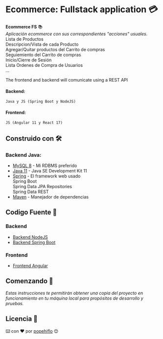 # Ecommerce: Fullstack application 💳
**Ecommerce FS** 📚  
_Aplicación ecommerce con sus correspondientes "acciones" usuales._  
Lista de Productos  
Descripcion/Vista de cada Producto   
Agregar/Quitar productos del Carrito de compras  
Seguiemiento del Carrito de compras  
Inicio/Cierre de Sesión  
Lista Ordenes de Compra de Usuarios   
...   

The frontend and backend will comunicate using a REST API  

#### Backend: 
    Java y JS (Spring Boot y NodeJS)
#### Frontend: 
    JS (Angular 11 y React 17)

## Construido con 🛠️
### Backend Java:
* [MySQL 8](https://dev.mysql.com/downloads/mysql/) - Mi RDBMS preferido
* [Java 11](https://www.oracle.com/java/technologies/javase-jdk11-downloads.html) - Java SE Development Kit 11
* [Spring](https://spring.io/) - El framework web usado   
    Spring Boot  
    Spring Data JPA Repositories   
    Spring Data REST
* [Maven](https://maven.apache.org/) - Manejador de dependencias

## Codigo Fuente 📁
### Backend
* [Backend NodeJS](backend/server-nodejs)
* [Backend Spring Boot](backend/server-springboot/ecommerce)
### Frontend
* [Frontend Angular](frontend/client-angular/ecommerce-angular)

## Comenzando 🚀
_Estas instrucciones te permitirán obtener una copia del proyecto en funcionamiento en tu máquina local para propósitos de desarrollo y pruebas._
## Licencia 📄  
   
      
         
         

⌨️ con ❤️ por [popehiflo](https://github.com/popehiflo) 😊